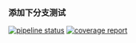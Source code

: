 ### 添加下分支测试

[![pipeline status](https://gitbj.cmcm.com/hongfei/devops-demo/badges/master/pipeline.svg)](https://gitbj.cmcm.com/hongfei/devops-demo/commits/master)
[![coverage report](https://gitbj.cmcm.com/hongfei/devops-demo/badges/master/coverage.svg)](https://gitbj.cmcm.com/hongfei/devops-demo/commits/master)
